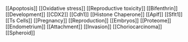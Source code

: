 [[Apoptosis]]
[[Oxidative stress]]
[[Reproductive toxicity]]
[[Bifenthrin]]
[[Development]]
[[CDX2]]
[[Cdh1]]
[[Histone Chaperone]]
[[Aplf]]
[[Sflt1]]
[[Ts Cells]]
[[Pregnancy]]
[[Reproduction]]
[[Embryos]]
[[Proteome]]
[[Endometrium]]
[[Attachment]]
[[Invasion]]
[[Choriocarcinoma]]
[[Spheroid]]
